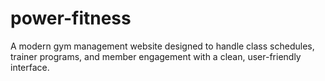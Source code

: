 # power-fitness
A modern gym management website designed to handle class schedules, trainer programs, and member engagement with a clean, user-friendly interface.
